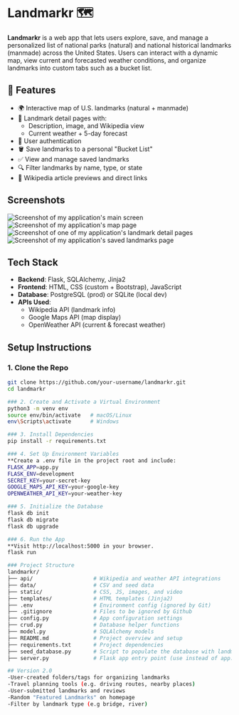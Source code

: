 # Landmarkr 🗺️

**Landmarkr** is a web app that lets users explore, save, and manage a personalized list of national parks (natural) and national historical landmarks (manmade) across the United States. Users can interact with a dynamic map, view current and forecasted weather conditions, and organize landmarks into custom tabs such as a bucket list.

## 🌟 Features

- 🌍 Interactive map of U.S. landmarks (natural + manmade)
- 📍 Landmark detail pages with:
  - Description, image, and Wikipedia view
  - Current weather + 5-day forecast
- 🔐 User authentication
- 🪣 Save landmarks to a personal "Bucket List"
- ✅ View and manage saved landmarks
- 🔍 Filter landmarks by name, type, or state
- 📄 Wikipedia article previews and direct links

## Screenshots
![Screenshot of my application's main screen](static/images/main_screen.png)
![Screenshot of my application's map page](static/images/map_page.png)
![Screenshot of one of my application's landmark detail pages](static/images/landmark_info_page.png)
![Screenshot of my application's saved landmarks page](static/images/saved_landmarks_page.png)

## Tech Stack

- **Backend**: Flask, SQLAlchemy, Jinja2
- **Frontend**: HTML, CSS (custom + Bootstrap), JavaScript
- **Database**: PostgreSQL (prod) or SQLite (local dev)
- **APIs Used**:
  - Wikipedia API (landmark info)
  - Google Maps API (map display)
  - OpenWeather API (current & forecast weather)

## Setup Instructions

### 1. Clone the Repo
```bash
git clone https://github.com/your-username/landmarkr.git
cd landmarkr

### 2. Create and Activate a Virtual Environment
python3 -m venv env
source env/bin/activate   # macOS/Linux
env\Scripts\activate      # Windows

### 3. Install Dependencies
pip install -r requirements.txt

### 4. Set Up Environment Variables
**Create a .env file in the project root and include:
FLASK_APP=app.py
FLASK_ENV=development
SECRET_KEY=your-secret-key
GOOGLE_MAPS_API_KEY=your-google-key
OPENWEATHER_API_KEY=your-weather-key

### 5. Initialize the Database
flask db init
flask db migrate
flask db upgrade

### 6. Run the App
**Visit http://localhost:5000 in your browser.
flask run

### Project Structure
landmarkr/
├── api/                   # Wikipedia and weather API integrations
├── data/                  # CSV and seed data
├── static/                # CSS, JS, images, and video
├── templates/             # HTML templates (Jinja2)
├── .env                   # Environment config (ignored by Git)
├── .gitignore             # Files to be ignored by Github
├── config.py              # App configuration settings
├── crud.py                # Database helper functions
├── model.py               # SQLAlchemy models
├── README.md              # Project overview and setup
├── requirements.txt       # Project dependencies
├── seed_database.py       # Script to populate the database with landmarks
├── server.py              # Flask app entry point (use instead of app.py)

## Version 2.0
-User-created folders/tags for organizing landmarks
-Travel planning tools (e.g. driving routes, nearby places)
-User-submitted landmarks and reviews
-Random "Featured Landmarks" on homepage
-Filter by landmark type (e.g bridge, river)


